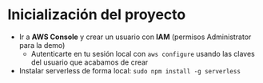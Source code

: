 # Inicialización del proyecto

* Ir a **AWS Console** y crear un usuario con **IAM** (permisos Administrator para la demo)
    * Autenticarte en tu sesión local con `aws configure` usando las claves del usuario que acabamos de crear
* Instalar serverless de forma local: `sudo npm install -g serverless`
